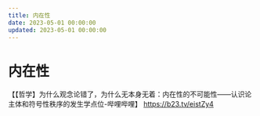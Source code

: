 ```yaml
---
title: 内在性
date: 2023-05-01 00:00:00
updated: 2023-05-01 00:00:00
---
```


# 内在性

【【哲学】为什么观念论错了，为什么无本身无着：内在性的不可能性——认识论主体和符号性秩序的发生学点位-哔哩哔哩】 https://b23.tv/eistZy4
